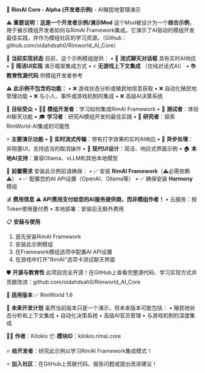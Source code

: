 🧠 **RimAI Core - Alpha (开发者示例)** - AI殖民地管理演示

⚠️ **重要说明：这是一个开发者示例/演示Mod**
这个Mod被设计为一个**综合示例**，用于展示模组开发者如何与RimAI Framework集成。它演示了AI驱动的模组开发最佳实践，并作为模组社区的学习资源。（Github：github.com/oidahdsah0/Rimworld_AI_Core）

🔧 **当前实现状态**
目前，这个示例模组提供：
• 💬 **流式聊天对话框** 具有实时AI响应
• 🎯 **简洁UI实现** 演示框架集成方式
• ⚡ **无游戏上下文集成** （仅纯对话式AI）
• 📚 **教育性源代码** 供模组开发者参考

⚠️ **此示例不包含的功能：**
• ❌ 游戏状态分析或殖民地信息获取
• ❌ 自动化殖民地管理功能
• ❌ 与小人、事件或游戏机制的集成
• ❌ 高级AI决策系统

🎯 **目标受众**
• 👨‍💻 **模组开发者**：学习如何集成RimAI Framework
• 🧪 **测试者**：体验AI聊天功能
• 🎓 **学习者**：研究AI模组开发的最佳实践
• 🔬 **研究者**：探索RimWorld-AI集成的可能性

⚡ **主要演示功能**
• 🌊 **实时流式传输**：带有打字效果的实时AI响应
• 🔄 **异步处理**：非阻塞UI，支持适当的取消操作
• 🎨 **现代UI设计**：简洁、响应式界面示例
• 🏠 **本地AI支持**：兼容Ollama、vLLM和其他本地模型

🔑 **前置需求**
安装此示例前请确保：
• ✅ 安装 **RimAI Framework**（⚠️必需依赖⚠️）
• ✅ 配置您的AI API设置（OpenAI、Ollama等）
• ✅ 确保安装 **Harmony** 模组

💰 **费用信息**
⚠️ **API费用支付给您的AI服务提供商，而非模组作者！**
• 云服务：按Token使用量付费
• 本地部署：安装后无额外费用

📋 **安装与使用**
1. 首先安装RimAI Framework
2. 安装此示例模组
3. 在Framework模组选项中配置AI API设置
4. 在游戏中打开"RimAI"选项卡测试聊天界面

🛡️ **开源与教育性**
此项目完全开源！在GitHub上查看完整源代码、学习实现方式并贡献改进：github.com/oidahdsah0/Rimworld_AI_Core

🎯 **适用版本**
✅ RimWorld 1.6

🔮 **未来开发计划**
虽然当前版本只是一个演示，但未来版本可能包括：
• 殖民地状态分析和上下文集成
• 自动化决策系统
• 高级AI官员管理
• 与游戏机制的深度集成

👨‍💻 **作者**：Kilokio
📦 **模块ID**：kilokio.rimai.core

🔥 **给开发者**：研究此示例以学习RimAI Framework集成模式！

⭐ **加入社区**：在GitHub上贡献代码、报告问题或提出改进建议！
